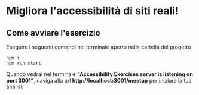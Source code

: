 # Migliora l'accessibilità di siti reali!

## Come avviare l'esercizio

Eseguire i seguenti comandi nel terminale aperto nella cartella del progetto

```
npm i
npm run start
```

Quando vedrai nel terminale **"Accessibility Exercises server is listening on port 3001"**, naviga alla url **http://localhost:3001/meetup** per iniziare la tua analisi.
